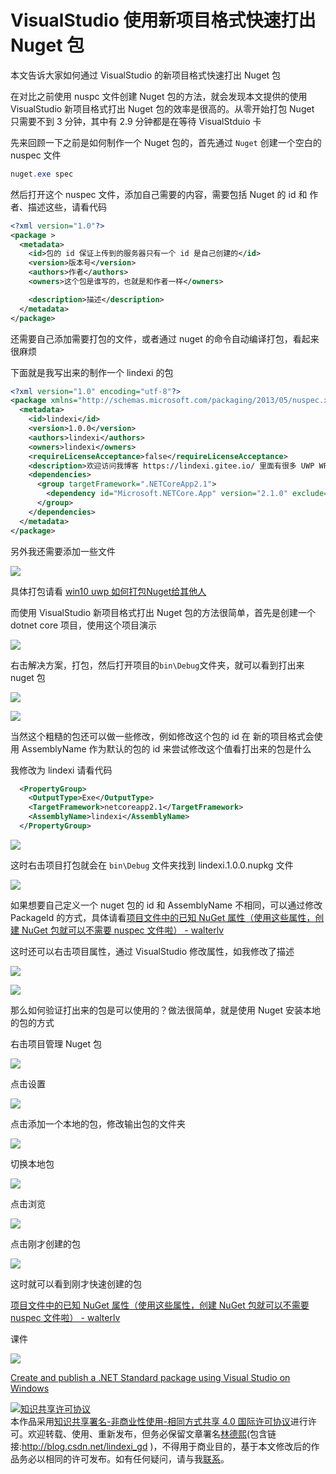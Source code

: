 
# VisualStudio 使用新项目格式快速打出 Nuget 包

本文告诉大家如何通过 VisualStudio 的新项目格式快速打出 Nuget 包

<!--more-->


<!-- CreateTime:2019/11/29 10:15:25 -->

<!-- csdn -->

在对比之前使用 nuspc 文件创建 Nuget 包的方法，就会发现本文提供的使用  VisualStudio 新项目格式打出 Nuget 包的效率是很高的。从零开始打包 Nuget 只需要不到 3 分钟，其中有 2.9 分钟都是在等待 VisualStduio 卡

先来回顾一下之前是如何制作一个 Nuget 包的，首先通过 `Nuget` 创建一个空白的 nuspec 文件

```csharp
nuget.exe spec
```

然后打开这个 nuspec 文件，添加自己需要的内容，需要包括 Nuget 的 id 和 作者、描述这些，请看代码

```xml
<?xml version="1.0"?>
<package >
  <metadata>
    <id>包的 id 保证上传到的服务器只有一个 id 是自己创建的</id>
    <version>版本号</version>
    <authors>作者</authors>
    <owners>这个包是谁写的，也就是和作者一样</owners>

    <description>描述</description>
  </metadata>
</package>
```

还需要自己添加需要打包的文件，或者通过 nuget 的命令自动编译打包，看起来很麻烦

下面就是我写出来的制作一个 lindexi 的包

```xml
<?xml version="1.0" encoding="utf-8"?>
<package xmlns="http://schemas.microsoft.com/packaging/2013/05/nuspec.xsd">
  <metadata>
    <id>lindexi</id>
    <version>1.0.0</version>
    <authors>lindexi</authors>
    <owners>lindexi</owners>
    <requireLicenseAcceptance>false</requireLicenseAcceptance>
    <description>欢迎访问我博客 https://lindexi.gitee.io/ 里面有很多 UWP WPF 博客</description>
    <dependencies>
      <group targetFramework=".NETCoreApp2.1">
        <dependency id="Microsoft.NETCore.App" version="2.1.0" exclude="Build,Analyzers" />
      </group>
    </dependencies>
  </metadata>
</package>
```

另外我还需要添加一些文件

<!-- ![](image/VisualStudio 使用新项目格式快速打出 Nuget 包/VisualStudio 使用新项目格式快速打出 Nuget 包0.png) -->

![](https://i.loli.net/2018/10/15/5bc407623254b.jpg)

具体打包请看 [win10 uwp 如何打包Nuget给其他人](https://blog.lindexi.com/post/win10-uwp-%E5%A6%82%E4%BD%95%E6%89%93%E5%8C%85Nuget%E7%BB%99%E5%85%B6%E4%BB%96%E4%BA%BA.html )

而使用 VisualStudio 新项目格式打出 Nuget 包的方法很简单，首先是创建一个 dotnet core 项目，使用这个项目演示

<!-- ![](image/VisualStudio 使用新项目格式快速打出 Nuget 包/VisualStudio 使用新项目格式快速打出 Nuget 包1.png) -->

![](https://i.loli.net/2018/10/15/5bc4077c1c972.jpg)

右击解决方案，打包，然后打开项目的`bin\Debug`文件夹，就可以看到打出来 nuget 包

<!-- ![](image/VisualStudio 使用新项目格式快速打出 Nuget 包/VisualStudio 使用新项目格式快速打出 Nuget 包2.png) -->

![](http://cdn.lindexi.site/lindexi%2F20181015112052382)

<!-- ![](image/VisualStudio 使用新项目格式快速打出 Nuget 包/VisualStudio 使用新项目格式快速打出 Nuget 包3.png) -->

![](http://cdn.lindexi.site/lindexi%2F20181015112112209)

当然这个粗糙的包还可以做一些修改，例如修改这个包的 id 在 新的项目格式会使用 AssemblyName 作为默认的包的 id 来尝试修改这个值看打出来的包是什么

我修改为 lindexi 请看代码

```xml
  <PropertyGroup>
    <OutputType>Exe</OutputType>
    <TargetFramework>netcoreapp2.1</TargetFramework>
    <AssemblyName>lindexi</AssemblyName>
  </PropertyGroup>
```

<!-- ![](image/VisualStudio 使用新项目格式快速打出 Nuget 包/VisualStudio 使用新项目格式快速打出 Nuget 包4.png) -->

![](http://cdn.lindexi.site/lindexi%2F20181015112130992)

这时右击项目打包就会在 `bin\Debug` 文件夹找到 lindexi.1.0.0.nupkg 文件

<!-- ![](image/VisualStudio 使用新项目格式快速打出 Nuget 包/VisualStudio 使用新项目格式快速打出 Nuget 包5.png) -->

![](http://cdn.lindexi.site/lindexi%2F2018101511215649)

如果想要自己定义一个 nuget 包的 id 和 AssemblyName 不相同，可以通过修改 PackageId 的方式，具体请看[项目文件中的已知 NuGet 属性（使用这些属性，创建 NuGet 包就可以不需要 nuspec 文件啦） - walterlv](https://blog.walterlv.com/post/known-nuget-properties-in-csproj.html )

这时还可以右击项目属性，通过 VisualStudio 修改属性，如我修改了描述

<!-- ![](image/VisualStudio 使用新项目格式快速打出 Nuget 包/VisualStudio 使用新项目格式快速打出 Nuget 包6.png) -->

![](http://cdn.lindexi.site/lindexi%2F20181015112224371)

<!-- ![](image/VisualStudio 使用新项目格式快速打出 Nuget 包/VisualStudio 使用新项目格式快速打出 Nuget 包7.png) -->

![](http://cdn.lindexi.site/lindexi%2F20181015112259646)

那么如何验证打出来的包是可以使用的？做法很简单，就是使用 Nuget 安装本地的包的方式

右击项目管理 Nuget 包

<!-- ![](image/VisualStudio 使用新项目格式快速打出 Nuget 包/VisualStudio 使用新项目格式快速打出 Nuget 包8.png) -->

![](http://cdn.lindexi.site/lindexi%2F2018101511234592)

点击设置

<!-- ![](image/VisualStudio 使用新项目格式快速打出 Nuget 包/VisualStudio 使用新项目格式快速打出 Nuget 包9.png) -->

![](http://cdn.lindexi.site/lindexi%2F2018101511246876)

点击添加一个本地的包，修改输出包的文件夹

<!-- ![](image/VisualStudio 使用新项目格式快速打出 Nuget 包/VisualStudio 使用新项目格式快速打出 Nuget 包10.png) -->

![](http://cdn.lindexi.site/lindexi%2F20181015112432959)

切换本地包

<!-- ![](image/VisualStudio 使用新项目格式快速打出 Nuget 包/VisualStudio 使用新项目格式快速打出 Nuget 包11.png) -->

![](http://cdn.lindexi.site/lindexi%2F20181015112451513)

点击浏览

<!-- ![](image/VisualStudio 使用新项目格式快速打出 Nuget 包/VisualStudio 使用新项目格式快速打出 Nuget 包12.png) -->

![](http://cdn.lindexi.site/lindexi%2F20181015112512931)

点击刚才创建的包

<!-- ![](image/VisualStudio 使用新项目格式快速打出 Nuget 包/VisualStudio 使用新项目格式快速打出 Nuget 包13.png) -->

![](http://cdn.lindexi.site/lindexi%2F20181015112528247)

这时就可以看到刚才快速创建的包

[项目文件中的已知 NuGet 属性（使用这些属性，创建 NuGet 包就可以不需要 nuspec 文件啦） - walterlv](https://blog.walterlv.com/post/known-nuget-properties-in-csproj.html )

课件 

[![](http://cdn.lindexi.site/lindexi%2F20181115145816608)](https://r302.cc/xejeg0)

[Create and publish a .NET Standard package using Visual Studio on Windows](https://docs.microsoft.com/en-us/nuget/quickstart/create-and-publish-a-package-using-visual-studio )





<a rel="license" href="http://creativecommons.org/licenses/by-nc-sa/4.0/"><img alt="知识共享许可协议" style="border-width:0" src="https://licensebuttons.net/l/by-nc-sa/4.0/88x31.png" /></a><br />本作品采用<a rel="license" href="http://creativecommons.org/licenses/by-nc-sa/4.0/">知识共享署名-非商业性使用-相同方式共享 4.0 国际许可协议</a>进行许可。欢迎转载、使用、重新发布，但务必保留文章署名[林德熙](http://blog.csdn.net/lindexi_gd)(包含链接:http://blog.csdn.net/lindexi_gd )，不得用于商业目的，基于本文修改后的作品务必以相同的许可发布。如有任何疑问，请与我[联系](mailto:lindexi_gd@163.com)。
